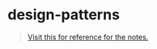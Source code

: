 # design-patterns

> [Visit this for reference for the notes.](https://springframework.guru/gang-of-four-design-patterns/)

